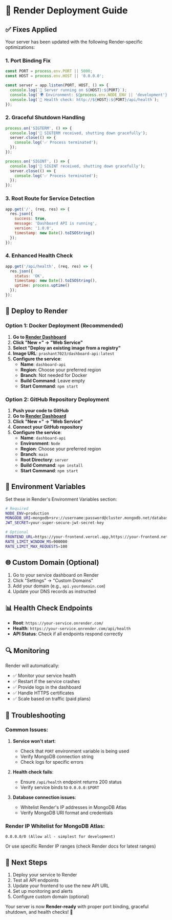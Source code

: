 # 🚀 Render Deployment Guide

## ✅ Fixes Applied

Your server has been updated with the following Render-specific optimizations:

### 1. **Port Binding Fix**
```javascript
const PORT = process.env.PORT || 5000;
const HOST = process.env.HOST || '0.0.0.0';

const server = app.listen(PORT, HOST, () => {
  console.log(`🚀 Server running on ${HOST}:${PORT}`);
  console.log(`🌍 Environment: ${process.env.NODE_ENV || 'development'}`);
  console.log(`🔗 Health check: http://${HOST}:${PORT}/api/health`);
});
```

### 2. **Graceful Shutdown Handling**
```javascript
process.on('SIGTERM', () => {
  console.log('🛑 SIGTERM received, shutting down gracefully');
  server.close(() => {
    console.log('✅ Process terminated');
  });
});

process.on('SIGINT', () => {
  console.log('🛑 SIGINT received, shutting down gracefully');
  server.close(() => {
    console.log('✅ Process terminated');
  });
});
```

### 3. **Root Route for Service Detection**
```javascript
app.get('/', (req, res) => {
  res.json({ 
    success: true,
    message: 'Dashboard API is running',
    version: '1.0.0',
    timestamp: new Date().toISOString()
  });
});
```

### 4. **Enhanced Health Check**
```javascript
app.get('/api/health', (req, res) => {
  res.json({ 
    status: 'OK', 
    timestamp: new Date().toISOString(),
    uptime: process.uptime()
  });
});
```

## 🔧 Deploy to Render

### Option 1: Docker Deployment (Recommended)

1. **Go to [Render Dashboard](https://render.com/)**
2. **Click "New +" → "Web Service"**
3. **Select "Deploy an existing image from a registry"**
4. **Image URL**: `prashant7023/dashboard-api:latest`
5. **Configure the service**:
   - **Name**: `dashboard-api`
   - **Region**: Choose your preferred region
   - **Branch**: Not needed for Docker
   - **Build Command**: Leave empty
   - **Start Command**: `npm start`

### Option 2: GitHub Repository Deployment

1. **Push your code to GitHub**
2. **Go to [Render Dashboard](https://render.com/)**
3. **Click "New +" → "Web Service"**
4. **Connect your GitHub repository**
5. **Configure the service**:
   - **Name**: `dashboard-api`
   - **Environment**: `Node`
   - **Region**: Choose your preferred region
   - **Branch**: `main`
   - **Root Directory**: `server`
   - **Build Command**: `npm install`
   - **Start Command**: `npm start`

## 🔐 Environment Variables

Set these in Render's Environment Variables section:

```bash
# Required
NODE_ENV=production
MONGODB_URI=mongodb+srv://username:password@cluster.mongodb.net/database
JWT_SECRET=your-super-secure-jwt-secret-key

# Optional
FRONTEND_URL=https://your-frontend.vercel.app,https://your-frontend.netlify.app
RATE_LIMIT_WINDOW_MS=900000
RATE_LIMIT_MAX_REQUESTS=100
```

## 🌐 Custom Domain (Optional)

1. Go to your service dashboard on Render
2. Click "Settings" → "Custom Domains"
3. Add your domain (e.g., `api.yourdomain.com`)
4. Update your DNS records as instructed

## 📊 Health Check Endpoints

- **Root**: `https://your-service.onrender.com/`
- **Health**: `https://your-service.onrender.com/api/health`
- **API Status**: Check if all endpoints respond correctly

## 🔍 Monitoring

Render will automatically:
- ✅ Monitor your service health
- ✅ Restart if the service crashes
- ✅ Provide logs in the dashboard
- ✅ Handle HTTPS certificates
- ✅ Scale based on traffic (paid plans)

## 🐛 Troubleshooting

### Common Issues:

1. **Service won't start**:
   - Check that `PORT` environment variable is being used
   - Verify MongoDB connection string
   - Check logs for specific errors

2. **Health check fails**:
   - Ensure `/api/health` endpoint returns 200 status
   - Verify service binds to `0.0.0.0:$PORT`

3. **Database connection issues**:
   - Whitelist Render's IP addresses in MongoDB Atlas
   - Verify MongoDB URI format and credentials

### Render IP Whitelist for MongoDB Atlas:
```
0.0.0.0/0 (Allow all - simplest for development)
```
Or use specific Render IP ranges (check Render docs for latest ranges)

## 🎯 Next Steps

1. Deploy your service to Render
2. Test all API endpoints
3. Update your frontend to use the new API URL
4. Set up monitoring and alerts
5. Configure custom domain (optional)

Your server is now **Render-ready** with proper port binding, graceful shutdown, and health checks! 🚀
